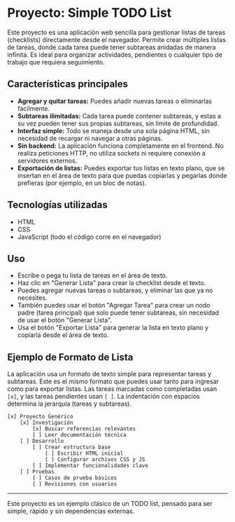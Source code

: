 # Proyecto: Simple TODO List

Este proyecto es una aplicación web sencilla para gestionar listas de tareas (checklists) directamente desde el navegador. Permite crear múltiples listas de tareas, donde cada tarea puede tener subtareas anidadas de manera infinita. Es ideal para organizar actividades, pendientes o cualquier tipo de trabajo que requiera seguimiento.

## Características principales

- **Agregar y quitar tareas:** Puedes añadir nuevas tareas o eliminarlas fácilmente.
- **Subtareas ilimitadas:** Cada tarea puede contener subtareas, y estas a su vez pueden tener sus propias subtareas, sin límite de profundidad.
- **Interfaz simple:** Todo se maneja desde una sola página HTML, sin necesidad de recargar ni navegar a otras páginas.
- **Sin backend:** La aplicación funciona completamente en el frontend. No realiza peticiones HTTP, no utiliza sockets ni requiere conexión a servidores externos.
- **Exportación de listas:** Puedes exportar tus listas en texto plano, que se insertan en el área de texto para que puedas copiarlas y pegarlas donde prefieras (por ejemplo, en un bloc de notas).

## Tecnologías utilizadas

- HTML
- CSS
- JavaScript (todo el código corre en el navegador)

## Uso

- Escribe o pega tu lista de tareas en el área de texto.
- Haz clic en "Generar Lista" para crear la checklist desde el texto.
- Puedes agregar nuevas tareas o subtareas, y eliminar las que ya no necesites.
- También puedes usar el botón "Agregar Tarea" para crear un nodo padre (tarea principal) que solo puede tener subtareas, sin necesidad de usar el botón "Generar Lista".
- Usa el botón "Exportar Lista" para generar la lista en texto plano y copiarla desde el área de texto.

## Ejemplo de Formato de Lista

La aplicación usa un formato de texto simple para representar tareas y subtareas. Este es el mismo formato que puedes usar tanto para ingresar como para exportar listas. Las tareas marcadas como completadas usan `[x]`, y las tareas pendientes usan `[ ]`. La indentación con espacios determina la jerarquía (tareas y subtareas).

```text
[x] Proyecto Genérico
    [x] Investigación
        [x] Buscar referencias relevantes
        [ ] Leer documentación técnica
    [ ] Desarrollo
        [ ] Crear estructura base
            [ ] Escribir HTML inicial
            [ ] Configurar archivos CSS y JS
        [ ] Implementar funcionalidades clave
    [ ] Pruebas
        [ ] Casos de prueba básicos
        [ ] Revisiones con usuarios
```

---

Este proyecto es un ejemplo clásico de un TODO list, pensado para ser simple, rápido y sin dependencias externas.
